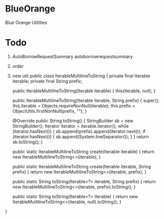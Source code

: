# BlueOrange
Blue Orange Utilities

# Todo
1. AutoBorrowRequestSummary autoborrowrequestsummary
1. order
1. new util
public class IterableMultilineToString<T> {
	private final Iterable<T> iterable;
	private final String prefix;

	public IterableMultilineToString(Iterable<T> iterable) {
		this(iterable, null);
	}

	public IterableMultilineToString(Iterable<T> iterable, String prefix) {
		super();
		this.iterable = Objects.requireNonNull(iterable);
		this.prefix = ObjectUtils.firstNonNull(prefix, "");
	}
	
	@Override
	public String toString() {
		StringBuilder sb = new StringBuilder();
		Iterator<T> iterator = iterable.iterator();
		while (iterator.hasNext()) {
			sb.append(prefix).append(iterator.next());
			if (iterator.hasNext()) {
				sb.append(System.lineSeparator());
			}
		}
		return sb.toString();
	}
	
	public static <T> IterableMultilineToString<T> create(Iterable<T> iterable) {
		return new IterableMultilineToString<>(iterable);
	}
	
	public static <T> IterableMultilineToString<T> create(Iterable<T> iterable, String prefix) {
		return new IterableMultilineToString<>(iterable, prefix);
	}
	
	public static String toString(Iterable<?> iterable, String prefix) {
		return new IterableMultilineToString<>(iterable, prefix).toString();
	}
	
	public static String toString(Iterable<?> iterable) {
		return new IterableMultilineToString<>(iterable, null).toString();
	}
	
}

